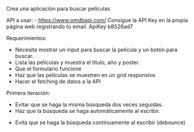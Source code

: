 Crea una aplicación para buscar películas

API a usar: - https://www.omdbapi.com/ Consigue la API Key en la propia página web registrando tu email.
ApiKey b8526ad7

Requerimientos:

* Necesita mostrar un input para buscar la película y un botón para buscar.
* Lista las películas y muestra el título, año y poster.
* Que el formulario funcione
* Haz que las películas se muestren en un grid responsive.
* Hacer el fetching de datos a la API

Primera iteración:

* Evitar que se haga la misma búsqueda dos veces seguidas.
* Haz que la búsqueda se haga automáticamente al escribir.
- Evita que se haga la búsqueda continuamente al escribir (debounce)